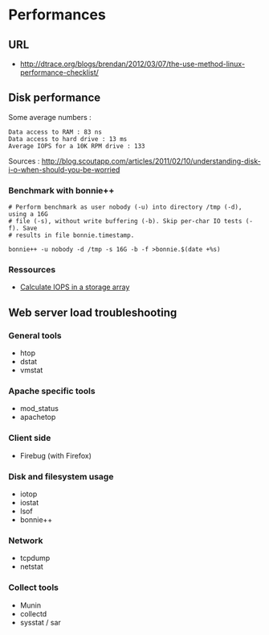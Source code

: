 
# Performances #

## URL ##

- http://dtrace.org/blogs/brendan/2012/03/07/the-use-method-linux-performance-checklist/

## Disk performance ##

Some average numbers :

~~~~~
Data access to RAM : 83 ns
Data access to hard drive : 13 ms
Average IOPS for a 10K RPM drive : 133
~~~~~

Sources : <http://blog.scoutapp.com/articles/2011/02/10/understanding-disk-i-o-when-should-you-be-worried>

### Benchmark with bonnie++ ###

~~~~~
# Perform benchmark as user nobody (-u) into directory /tmp (-d), using a 16G
# file (-s), without write buffering (-b). Skip per-char IO tests (-f). Save
# results in file bonnie.timestamp.

bonnie++ -u nobody -d /tmp -s 16G -b -f >bonnie.$(date +%s)
~~~~~

### Ressources ###

- [Calculate IOPS in a storage array](http://www.techrepublic.com/blog/datacenter/calculate-iops-in-a-storage-array/2182)

## Web server load troubleshooting  ##

### General tools ###

- htop
- dstat
- vmstat

### Apache specific tools ###

- mod_status
- apachetop

### Client side ###

- Firebug (with Firefox)

### Disk and filesystem usage ###

- iotop
- iostat
- lsof
- bonnie++

### Network ###

- tcpdump
- netstat

### Collect tools ###

- Munin
- collectd
- sysstat / sar

